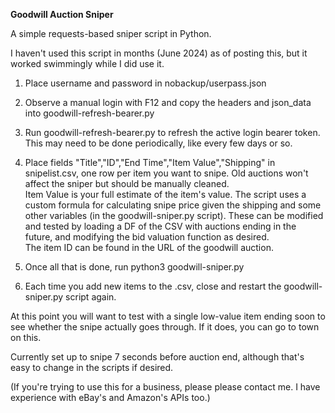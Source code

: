 **Goodwill Auction Sniper**

A simple requests-based sniper script in Python.

I haven't used this script in months (June 2024) as of posting this, but it worked swimmingly while I did use it.

1. Place username and password in nobackup/userpass.json

2. Observe a manual login with F12 and copy the headers and json_data into goodwill-refresh-bearer.py

3. Run goodwill-refresh-bearer.py to refresh the active login bearer token. This may need to be done periodically, like every few days or so.

4. Place fields "Title","ID","End Time","Item Value","Shipping" in snipelist.csv, one row per item you want to snipe. Old auctions won't affect the sniper but should be manually cleaned.  
Item Value is your full estimate of the item's value. The script uses a custom formula for calculating snipe price given the shipping and some other variables (in the goodwill-sniper.py script). These can be modified and tested by loading a DF of the CSV with auctions ending in the future, and modifying the bid valuation function as desired.  
The item ID can be found in the URL of the goodwill auction.

6. Once all that is done, run python3 goodwill-sniper.py

7. Each time you add new items to the .csv, close and restart the goodwill-sniper.py script again.

At this point you will want to test with a single low-value item ending soon to see whether the snipe actually goes through. If it does, you can go to town on this.

Currently set up to snipe 7 seconds before auction end, although that's easy to change in the scripts if desired.


(If you're trying to use this for a business, please please contact me. I have experience with eBay's and Amazon's APIs too.)
